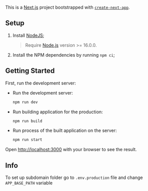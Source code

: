 This is a [Next.js](https://nextjs.org/) project bootstrapped with [`create-next-app`](https://github.com/vercel/next.js/tree/canary/packages/create-next-app).

## Setup

1. Install [NodeJS](https://nodejs.org/en/);
    > Require [Node.js](https://nodejs.org) version >= 16.0.0.
2. Install the NPM dependencies by running `npm ci`;

## Getting Started

First, run the development server:

-   Run the development server:
    ```bash
    npm run dev
    ```
-   Run building application for the production:
    ```bash
    npm run build
    ```
-   Run process of the built application on the server:
    ```bash
    npm run start
    ```

Open [http://localhost:3000](http://localhost:3000) with your browser to see the result.

## Info

To set up subdomain folder go to `.env.production` file and change `APP_BASE_PATH` variable

